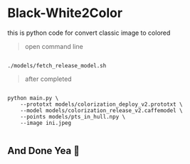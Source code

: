 # Black-White2Color
this is python code for convert classic image to colored 

> open command line

```

./models/fetch_release_model.sh

```

> after completed

```

python main.py \
	--prototxt models/colorization_deploy_v2.prototxt \
	--model models/colorization_release_v2.caffemodel \
	--points models/pts_in_hull.npy \
	--image ini.jpeg
  
```


## And Done Yea :clap:
